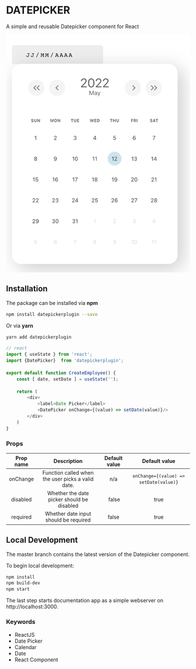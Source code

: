 # DATEPICKER

A simple and reusable Datepicker component for React 

![screen n°1](img/img1.png)
## Installation
The package can be installed via **npm**

```bash
npm install datepickerplugin --save
```

Or via **yarn**

```bash
yarn add datepickerplugin
```


```js
// react
import { useState } from 'react';
import {DatePicker}  from 'datepickerplugin';

export default function CreateEmployee() {
    const [ date, setDate ] = useState('');

    return (
        <div>
            <label>Date Picker</label>
            <DatePicker onChange={(value) => setDate(value)}/>
        </div>
    )
}
```

### Props

| Prop name | Description | Default value | Default value |
| :-------: |:-----------:| :------------:|:-------------:|
| onChange  |   Function called when the user picks a valid date. | n/a | ```onChange={(value) => setDate(value)}``` |
| disabled | Whether the date picker should be disabled | false | true |
| required | Whether date input should be required | false | true |

## Local Development
The master branch contains the latest version of the Datepicker component.

To begin local development:

```bash
npm install
npm build-dev
npm start
```

The last step starts documentation app as a simple webserver on http://localhost:3000.

### Keywords
- ReactJS
- Date Picker
- Calendar
- Date
- React Component
